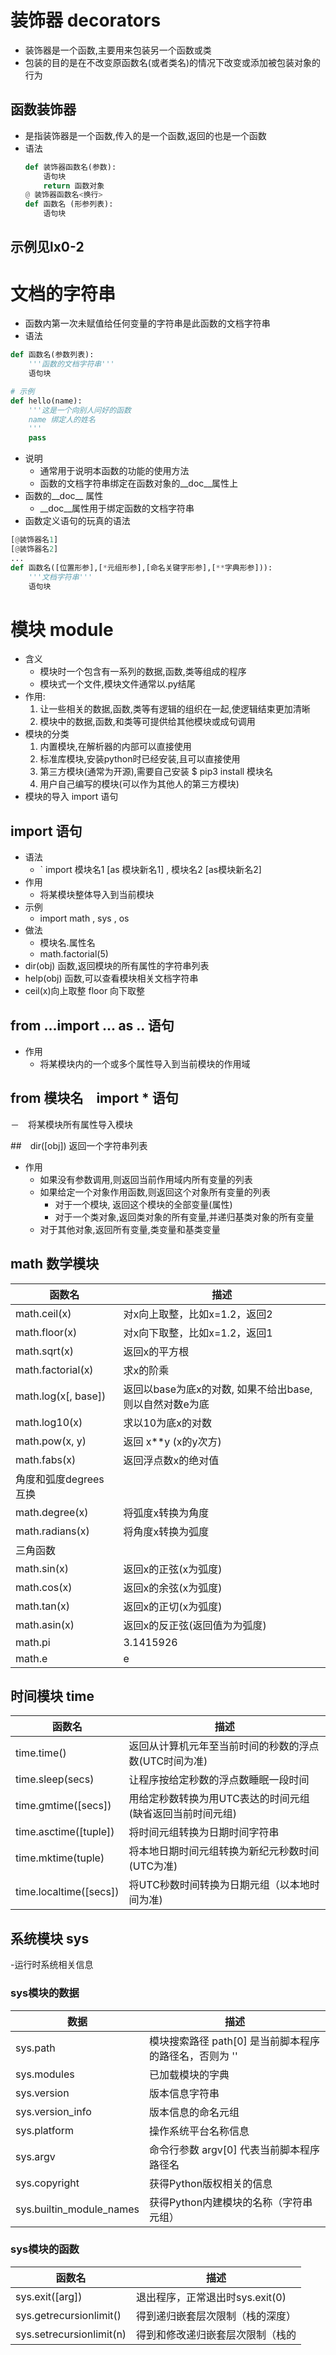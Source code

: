 # 装饰器 decorators
- 装饰器是一个函数,主要用来包装另一个函数或类
- 包装的目的是在不改变原函数名(或者类名)的情况下改变或添加被包装对象的行为

## 函数装饰器
- 是指装饰器是一个函数,传入的是一个函数,返回的也是一个函数
- 语法
    ```py
    def 装饰器函数名(参数):
        语句块
        return 函数对象
    @ 装饰器函数名<换行>
    def 函数名 (形参列表):
        语句块
    ```
## 示例见lx0-2

# 文档的字符串
- 函数内第一次未赋值给任何变量的字符串是此函数的文档字符串
- 语法
```py
def 函数名(参数列表):
    '''函数的文档字符串'''
    语句块

# 示例
def hello(name):
    '''这是一个向别人问好的函数
    name 绑定人的姓名
    '''
    pass

```
- 说明
    - 通常用于说明本函数的功能的使用方法
    - 函数的文档字符串绑定在函数对象的__doc__属性上
- 函数的__doc__ 属性
    - __doc__属性用于绑定函数的文档字符串
- 函数定义语句的玩真的语法
```py
[@装饰器名1]
[@装饰器名2]
...
def 函数名([位置形参],[*元组形参],[命名关键字形参],[**字典形参])):
    '''文档字符串'''
    语句块
```

# 模块 module
- 含义
    - 模块时一个包含有一系列的数据,函数,类等组成的程序
    - 模块式一个文件,模块文件通常以.py结尾
- 作用:
    1. 让一些相关的数据,函数,类等有逻辑的组织在一起,使逻辑结束更加清晰
    2. 模块中的数据,函数,和类等可提供给其他模块或成句调用
- 模块的分类
    1. 内置模块,在解析器的内部可以直接使用
    2. 标准库模块,安装python时已经安装,且可以直接使用
    3. 第三方模块(通常为开源),需要自己安装 $ pip3 install 模块名
    4. 用户自己编写的模块(可以作为其他人的第三方模块)
- 模块的导入 import 语句
## import 语句
- 语法
    - ` import 模块名1 [as 模块新名1] , 模块名2 [as模块新名2]
- 作用
    - 将某模块整体导入到当前模块
- 示例
    - import math , sys , os
- 做法
    - 模块名.属性名
    - math.factorial(5)
- dir(obj) 函数,返回模块的所有属性的字符串列表
- help(obj) 函数,可以查看模块相关文档字符串
- ceil(x)向上取整 floor 向下取整
## from ...import ... as .. 语句
- 作用
    - 将某模块内的一个或多个属性导入到当前模块的作用域
## from 模块名　import * 语句
－　将某模块所有属性导入模块


##　dir([obj]) 返回一个字符串列表
- 作用
    - 如果没有参数调用,则返回当前作用域内所有变量的列表
    - 如果给定一个对象作用函数,则返回这个对象所有变量的列表
        - 对于一个模块, 返回这个模块的全部变量(属性)
        - 对于一个类对象,返回类对象的所有变量,并递归基类对象的所有变量
    - 对于其他对象,返回所有变量,类变量和基类变量

## math 数学模块
函数名|描述
---|---
math.ceil(x) |	对x向上取整，比如x=1.2，返回2
math.floor(x) |	对x向下取整，比如x=1.2，返回1
math.sqrt(x) 	|返回x的平方根
math.factorial(x) |	求x的阶乘
math.log(x[, base]) |	返回以base为底x的对数, 如果不给出base,则以自然对数e为底
math.log10(x) |	求以10为底x的对数
math.pow(x, y) |	返回 x**y (x的y次方)
math.fabs(x) 	|返回浮点数x的绝对值
角度和弧度degrees互换 	|
math.degree(x) |	将弧度x转换为角度
math.radians(x) |	将角度x转换为弧度
三角函数 	|
math.sin(x) |	返回x的正弦(x为弧度)
math.cos(x) |	返回x的余弦(x为弧度)
math.tan(x) |	返回x的正切(x为弧度)
math.asin(x) |	返回x的反正弦(返回值为为弧度)
math.pi | 3.1415926
math.e  | e
## 时间模块 time
函数名| 	描述
---|---
time.time() |	返回从计算机元年至当前时间的秒数的浮点数(UTC时间为准)
time.sleep(secs) |	让程序按给定秒数的浮点数睡眠一段时间
time.gmtime([secs]) |	用给定秒数转换为用UTC表达的时间元组(缺省返回当前时间元组)
time.asctime([tuple]) |	将时间元组转换为日期时间字符串
time.mktime(tuple) |	将本地日期时间元组转换为新纪元秒数时间(UTC为准)
time.localtime([secs]) 	|将UTC秒数时间转换为日期元组（以本地时间为准)

## 系统模块 sys
-运行时系统相关信息
### sys模块的数据
数据 	|描述
---|---
sys.path 	|模块搜索路径 path[0] 是当前脚本程序的路径名，否则为 ''
sys.modules |	已加载模块的字典
sys.version |	版本信息字符串
sys.version_info |	版本信息的命名元组
sys.platform 	|操作系统平台名称信息
sys.argv |	命令行参数 argv[0] 代表当前脚本程序路径名
sys.copyright |	获得Python版权相关的信息
sys.builtin_module_names |	获得Python内建模块的名称（字符串元组）
### sys模块的函数
函数名 |	描述
---|---
sys.exit([arg]) |	退出程序，正常退出时sys.exit(0)
sys.getrecursionlimit() |	得到递归嵌套层次限制（栈的深度）
sys.setrecursionlimit(n)| 	得到和修改递归嵌套层次限制（栈的